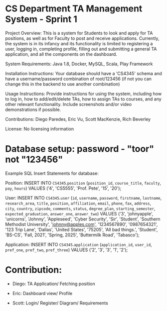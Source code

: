 # CS Department TA Management System - Sprint 1

Project Overview: This is a system for Students to look and apply for TA positions, as well as for Faculty to post and receive applications. Currently, the system is in its infancy and its functionality is limited to registering a user, logging in, completing profile, filling out and submitting a general TA application, and all the components on the dashboard.

System Requirements: Java 1.8, Docker, MySQL, Scala, Play Framework

Installation Instructions: Your database should have a 'CS4345' schema and have a username/password combination of root/123456 (if not you can change this in the backend to use another combination)

Usage Instructions: Provide instructions for using the system, including how to log in, how to add/edit/delete TAs, how to assign TAs to courses, and any other relevant functionality. Include screenshots and/or video demonstrations if possible.

Contributions: Diego Paredes, Eric Vu, Scott MacKenzie, Rich Beverley

License: No licensing information

# Database setup: password - "toor" not "123456"
Example SQL Insert Statements for database:

Position:
INSERT INTO `CS4345`.`position` (`position_id`, `course_title`, `faculty`, `pay`, `hours`) VALUES ('4', 'CS5555', 'Prof. Pete', '15', '20');

User:
INSERT INTO `CS4345`.`user` (`id`, `username`, `password`, `firstname`, `lastname`, `research_area`, `title`, `position`, `affiliation`, `email`, `phone`, `fax`, `address`, `city`, `country`, `zipcode`, `comments`, `status`, `degree_plan`, `starting_semester`, `expected_graduation`, `answer_one`, `answer_two`) VALUES ('3', 'johnyapple', 'unicorns', 'Johnny', 'Appleseed', 'Cyber Security', 'Sir', 'Student', 'Southern Methodist University', 'johnny@apples.com', '1234567890', '0987654321', '123 Trip Lane', 'Dallas', 'United States', '75205', 'All bad things.', 'Student', 'BS-CS', 'Fall, 2021', 'Spring, 2025', 'Buttermilk Road', 'Tabasco');

Application:
INSERT INTO `CS4345`.`application` (`application_id`, `user_id`, `pref_one`, `pref_two`, `pref_three`) VALUES ('2', '3', '3', '1', '2');

# Contribution:
* Diego: TA Application/ Fetching position

* Eric: Dashboard view/ Profile

* Scott: Login/ Register/ Diagram/ Requirements

